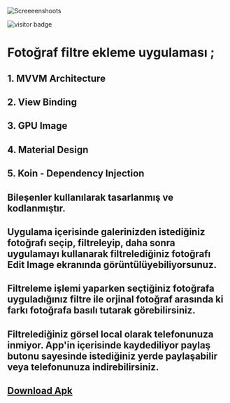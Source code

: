 ![Screeeenshoots](https://user-images.githubusercontent.com/106450848/220632121-009aa1dd-a2ca-4fa7-b229-8b08d9d9e27c.png)

![visitor badge](https://visitor-badge.glitch.me/badge?page_id=Ulasceri.visitor-badge&left_color=red&right_color=green) 
# Fotoğraf filtre ekleme uygulaması ; 
## 1. MVVM Architecture
## 2. View Binding
## 3. GPU Image
## 4. Material Design
## 5. Koin - Dependency Injection
## Bileşenler kullanılarak tasarlanmış ve kodlanmıştır.
## Uygulama içerisinde galerinizden istediğiniz fotoğrafı seçip, filtreleyip, daha sonra uygulamayı kullanarak filtrelediğiniz fotoğrafı Edit Image ekranında görüntülüyebiliyorsunuz.
## Filtreleme işlemi yaparken seçtiğiniz fotoğrafa uyguladığınız filtre ile orjinal fotoğraf arasında ki farkı fotoğrafa basılı tutarak görebilirsiniz.
## Filtrelediğiniz görsel local olarak telefonunuza inmiyor. App'in içerisinde kaydediliyor paylaş butonu sayesinde istediğiniz yerde paylaşabilir veya telefonunuza indirebilirsiniz.

## [Download Apk](https://dosya.co/25pwt72ita4v/image-filter.apk.html)


